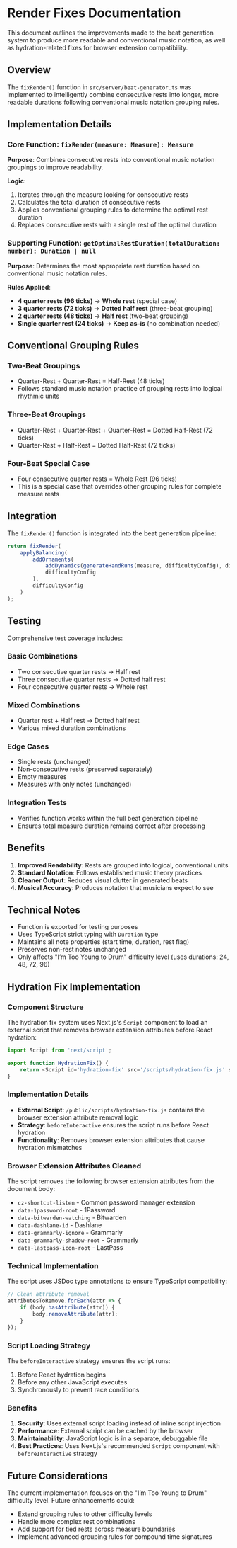 # Render Fixes Documentation

This document outlines the improvements made to the beat generation system to produce more readable and conventional music notation, as well as hydration-related fixes for browser extension compatibility.

## Overview

The `fixRender()` function in `src/server/beat-generator.ts` was implemented to intelligently combine consecutive rests into longer, more readable durations following conventional music notation grouping rules.

## Implementation Details

### Core Function: `fixRender(measure: Measure): Measure`

**Purpose**: Combines consecutive rests into conventional music notation groupings to improve readability.

**Logic**:

1. Iterates through the measure looking for consecutive rests
2. Calculates the total duration of consecutive rests
3. Applies conventional grouping rules to determine the optimal rest duration
4. Replaces consecutive rests with a single rest of the optimal duration

### Supporting Function: `getOptimalRestDuration(totalDuration: number): Duration | null`

**Purpose**: Determines the most appropriate rest duration based on conventional music notation rules.

**Rules Applied**:

- **4 quarter rests (96 ticks)** → **Whole rest** (special case)
- **3 quarter rests (72 ticks)** → **Dotted half rest** (three-beat grouping)
- **2 quarter rests (48 ticks)** → **Half rest** (two-beat grouping)
- **Single quarter rest (24 ticks)** → **Keep as-is** (no combination needed)

## Conventional Grouping Rules

### Two-Beat Groupings

- Quarter-Rest + Quarter-Rest = Half-Rest (48 ticks)
- Follows standard music notation practice of grouping rests into logical rhythmic units

### Three-Beat Groupings

- Quarter-Rest + Quarter-Rest + Quarter-Rest = Dotted Half-Rest (72 ticks)
- Quarter-Rest + Half-Rest = Dotted Half-Rest (72 ticks)

### Four-Beat Special Case

- Four consecutive quarter rests = Whole Rest (96 ticks)
- This is a special case that overrides other grouping rules for complete measure rests

## Integration

The `fixRender()` function is integrated into the beat generation pipeline:

```typescript
return fixRender(
	applyBalancing(
		addOrnaments(
			addDynamics(generateHandRuns(measure, difficultyConfig), difficultyConfig),
			difficultyConfig
		),
		difficultyConfig
	)
);
```

## Testing

Comprehensive test coverage includes:

### Basic Combinations

- Two consecutive quarter rests → Half rest
- Three consecutive quarter rests → Dotted half rest
- Four consecutive quarter rests → Whole rest

### Mixed Combinations

- Quarter rest + Half rest → Dotted half rest
- Various mixed duration combinations

### Edge Cases

- Single rests (unchanged)
- Non-consecutive rests (preserved separately)
- Empty measures
- Measures with only notes (unchanged)

### Integration Tests

- Verifies function works within the full beat generation pipeline
- Ensures total measure duration remains correct after processing

## Benefits

1. **Improved Readability**: Rests are grouped into logical, conventional units
2. **Standard Notation**: Follows established music theory practices
3. **Cleaner Output**: Reduces visual clutter in generated beats
4. **Musical Accuracy**: Produces notation that musicians expect to see

## Technical Notes

- Function is exported for testing purposes
- Uses TypeScript strict typing with `Duration` type
- Maintains all note properties (start time, duration, rest flag)
- Preserves non-rest notes unchanged
- Only affects "I’m Too Young to Drum" difficulty level (uses durations: 24, 48, 72, 96)

## Hydration Fix Implementation

### Component Structure

The hydration fix system uses Next.js's `Script` component to load an external script that removes browser extension attributes before React hydration:

```typescript
import Script from 'next/script';

export function HydrationFix() {
	return <Script id='hydration-fix' src='/scripts/hydration-fix.js' strategy='beforeInteractive' />;
}
```

### Implementation Details

- **External Script**: `/public/scripts/hydration-fix.js` contains the browser extension attribute removal logic
- **Strategy**: `beforeInteractive` ensures the script runs before React hydration
- **Functionality**: Removes browser extension attributes that cause hydration mismatches

### Browser Extension Attributes Cleaned

The script removes the following browser extension attributes from the document body:

- `cz-shortcut-listen` - Common password manager extension
- `data-1password-root` - 1Password
- `data-bitwarden-watching` - Bitwarden
- `data-dashlane-id` - Dashlane
- `data-grammarly-ignore` - Grammarly
- `data-grammarly-shadow-root` - Grammarly
- `data-lastpass-icon-root` - LastPass

### Technical Implementation

The script uses JSDoc type annotations to ensure TypeScript compatibility:

```javascript
// Clean attribute removal
attributesToRemove.forEach(attr => {
	if (body.hasAttribute(attr)) {
		body.removeAttribute(attr);
	}
});
```

### Script Loading Strategy

The `beforeInteractive` strategy ensures the script runs:

1. Before React hydration begins
2. Before any other JavaScript executes
3. Synchronously to prevent race conditions

### Benefits

1. **Security**: Uses external script loading instead of inline script injection
2. **Performance**: External script can be cached by the browser
3. **Maintainability**: JavaScript logic is in a separate, debuggable file
4. **Best Practices**: Uses Next.js's recommended `Script` component with `beforeInteractive` strategy

## Future Considerations

The current implementation focuses on the "I’m Too Young to Drum" difficulty level. Future enhancements could:

- Extend grouping rules to other difficulty levels
- Handle more complex rest combinations
- Add support for tied rests across measure boundaries
- Implement advanced grouping rules for compound time signatures
